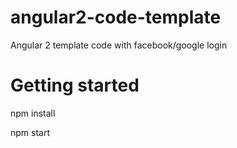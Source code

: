 # angular2-code-template
Angular 2 template code with facebook/google login

# Getting started

npm install

npm start
